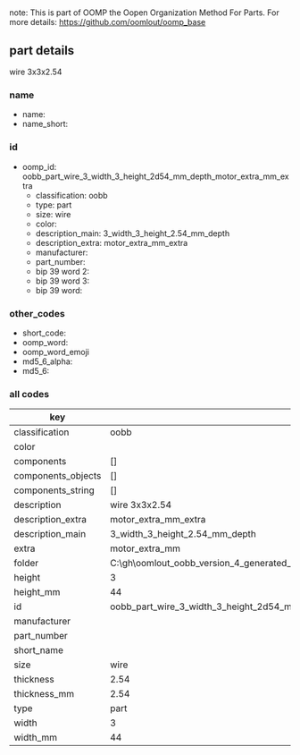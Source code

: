 #   

note: This is part of OOMP the Oopen Organization Method For Parts. For more details: https://github.com/oomlout/oomp_base

##  part details



wire 3x3x2.54

### name
* name: 
* name_short: 
### id
* oomp_id: oobb_part_wire_3_width_3_height_2d54_mm_depth_motor_extra_mm_extra
  * classification: oobb
  * type: part
  * size: wire
  * color: 
  * description_main: 3_width_3_height_2.54_mm_depth
  * description_extra: motor_extra_mm_extra
  * manufacturer: 
  * part_number: 
  * bip 39 word 2: 
  * bip 39 word 3: 
  * bip 39 word: 

### other_codes
* short_code: 
* oomp_word: 
* oomp_word_emoji 
* md5_6_alpha: 
* md5_6: 









### all codes 
| key | value |  
| --- | --- |  
| classification | oobb |  
| color |  |  
| components | [] |  
| components_objects | [] |  
| components_string | [] |  
| description | wire 3x3x2.54 |  
| description_extra | motor_extra_mm_extra |  
| description_main | 3_width_3_height_2.54_mm_depth |  
| extra | motor_extra_mm |  
| folder | C:\gh\oomlout_oobb_version_4_generated_parts\things\oobb_part_wire_3_width_3_height_2d54_mm_depth_motor_extra_mm_extra |  
| height | 3 |  
| height_mm | 44 |  
| id | oobb_part_wire_3_width_3_height_2d54_mm_depth_motor_extra_mm_extra |  
| manufacturer |  |  
| part_number |  |  
| short_name |  |  
| size | wire |  
| thickness | 2.54 |  
| thickness_mm | 2.54 |  
| type | part |  
| width | 3 |  
| width_mm | 44 |  
